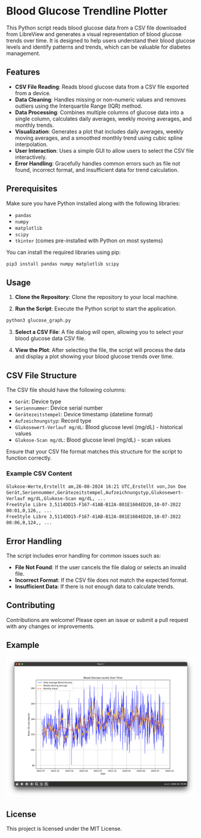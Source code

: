 # Blood Glucose Trendline Plotter

This Python script reads blood glucose data from a CSV file downloaded from LibreView and generates a visual representation of blood glucose trends over time. It is designed to help users understand their blood glucose levels and identify patterns and trends, which can be valuable for diabetes management.

## Features

- **CSV File Reading**: Reads blood glucose data from a CSV file exported from a device.  
- **Data Cleaning**: Handles missing or non-numeric values and removes outliers using the Interquartile Range (IQR) method.  
- **Data Processing**: Combines multiple columns of glucose data into a single column, calculates daily averages, weekly moving averages, and monthly trends.  
- **Visualization**: Generates a plot that includes daily averages, weekly moving averages, and a smoothed monthly trend using cubic spline interpolation.  
- **User Interaction**: Uses a simple GUI to allow users to select the CSV file interactively.  
- **Error Handling**: Gracefully handles common errors such as file not found, incorrect format, and insufficient data for trend calculation.

## Prerequisites

Make sure you have Python installed along with the following libraries:

- `pandas`  
- `numpy`  
- `matplotlib`  
- `scipy`  
- `tkinter` (comes pre-installed with Python on most systems)

You can install the required libraries using pip:

```bash
pip3 install pandas numpy matplotlib scipy
```

## Usage

1. **Clone the Repository**: Clone the repository to your local machine.

2. **Run the Script**: Execute the Python script to start the application.

```bash
python3 glucose_graph.py  
```

3. **Select a CSV File**: A file dialog will open, allowing you to select your blood glucose data CSV file.

4. **View the Plot**: After selecting the file, the script will process the data and display a plot showing your blood glucose trends over time.

## CSV File Structure

The CSV file should have the following columns:

- `Gerät`: Device type  
- `Seriennummer`: Device serial number  
- `Gerätezeitstempel`: Device timestamp (datetime format)  
- `Aufzeichnungstyp`: Record type  
- `Glukosewert-Verlauf mg/dL`: Blood glucose level (mg/dL) - historical values  
- `Glukose-Scan mg/dL`: Blood glucose level (mg/dL) - scan values

Ensure that your CSV file format matches this structure for the script to function correctly.

### Example CSV Content

```
Glukose-Werte,Erstellt am,26-08-2024 16:21 UTC,Erstellt von,Jon Doe  
Gerät,Seriennummer,Gerätezeitstempel,Aufzeichnungstyp,Glukosewert-Verlauf mg/dL,Glukose-Scan mg/dL, ...  
FreeStyle Libre 3,5114DD15-F167-41AB-B12A-801E1604ED20,10-07-2022 00:01,0,126,, ...  
FreeStyle Libre 3,5114DD15-F167-41AB-B12A-801E1604ED20,10-07-2022 00:06,0,124,, ...  
```

## Error Handling

The script includes error handling for common issues such as:

- **File Not Found**: If the user cancels the file dialog or selects an invalid file.  
- **Incorrect Format**: If the CSV file does not match the expected format.  
- **Insufficient Data**: If there is not enough data to calculate trends.

## Contributing

Contributions are welcome! Please open an issue or submit a pull request with any changes or improvements.
## Example

![Example Plot](example_plot.png)

## License

This project is licensed under the MIT License.

